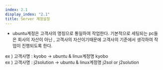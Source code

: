 ```yaml
---
index: 2.1
display_index: "2.1"
title: Server 계정설정
---
```


- ubuntu계정은 고객사의 명칭으로 통일하여 작업한다.
  기본적으로 세팅되는 pc들은 회사의 자산이 아닌 , 고객사의 자산이기때문에 
  고객사의 기준에서 생각하여 작업이 진행되도록 한다.
  
 ex ) 고객사명 : kyobo -> ubuntu & linux계정명 kyobo<br>
 ex ) 고객사명 : j2solution -> ubuntu & linux계정명 j2sol or j2solution

